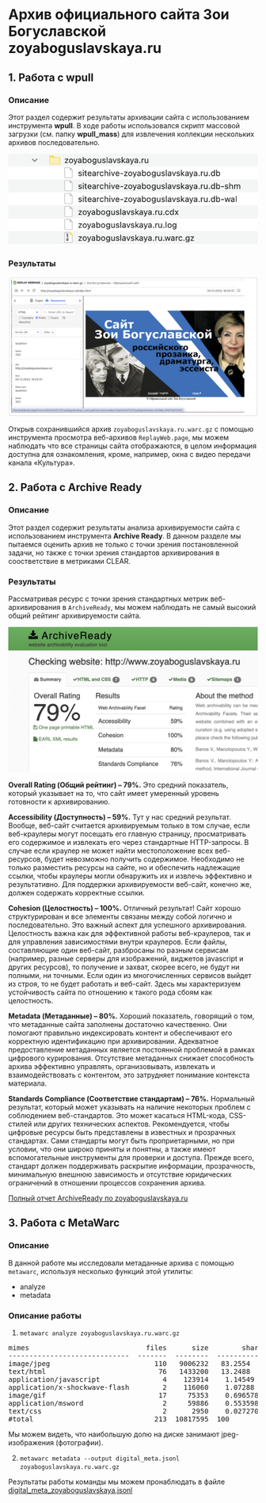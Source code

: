 # Архив официального сайта Зои Богуславской zoyaboguslavskaya.ru

## 1. Работа с wpull

### Описание

Этот раздел содержит результаты архивации сайта с использованием инструмента **wpull**.
В ходе работы использовался скрипт массовой загрузки (см. папку **wpull_mass**) для извлечения коллекции нескольких архивов последовательно. 

[![Результаты загрузки wpull](./zoyaboguslavskaya.ru.png)](./replayzoyaboguslavskaya.ru.png)

### Результаты

[![Результаты загрузки wpull](./replaywebpage_zoyaboguslavskaya.png)](./replaywebpage_zoyaboguslavskaya.png)

Открыв сохранившийся архив `zoyaboguslavskaya.ru.warc.gz` с помощью инструмента просмотра веб-архивов `ReplayWeb.page`, мы можем наблюдать что все страницы сайта отображаются, в целом информация доступна для ознакомления, кроме, например, окна с видео передачи канала «Культура».


## 2. Работа с Archive Ready


### Описание

Этот раздел содержит результаты анализа архивируемости сайта с использованием инструмента **Archive Ready**. В данном разделе мы пытаемся оценить архив не только с точки зрения постановленной задачи, но также с точки зрения стандартов архивирования в соостветствие в метриками CLEAR.

### Результаты

Рассматривая ресурс с точки зрения стандартных метрик веб-архивирования в `ArchiveReady`, мы можем наблюдать не самый высокий общий рейтинг архивируемости сайта.

[![Результаты анализа CLEAR](./AR_zoyaboguslavskaya.ru.png)](./AR_zoyaboguslavskaya.ru.png)

**Overall Rating (Общий рейтинг) – 79%.** Это средний показатель, который указывает на то, что сайт имеет умеренный уровень готовности к архивированию.

**Accessibility (Доступность) – 59%.** Тут у нас средний результат. Вообще, веб-сайт считается архивируемым только в том случае, если веб-краулеры могут посещать его главную страницу, просматривать его содержимое и извлекать его через стандартные HTTP-запросы. В случае если краулер не может найти местоположение всех веб-ресурсов, будет невозможно получить содержимое. Необходимо не только разместить ресурсы на сайте, но и обеспечить надлежащие ссылки, чтобы краулеры могли обнаружить их и извлечь эффективно и результативно. Для поддержки архивируемости веб-сайт, конечно же, должен содержать корректные ссылки.

**Cohesion (Целостность) – 100%.** Отличный результат! Сайт хорошо структурирован и все элементы связаны между собой логично и последовательно. Это важный аспект для успешного архивирования. Целостность важна как для эффективной работы веб-краулеров, так и для управления зависимостями внутри краулеров. Если файлы, составляющие один веб-сайт, разбросаны по разным сервисам (например, разные серверы для изображений, виджетов javascript и других ресурсов), то получение и захват, скорее всего, не будут ни полными, ни точными. Если один из многочисленных сервисов выйдет из строя, то не будет работать и веб-сайт. Здесь мы характеризуем устойчивость сайта по отношению к такого рода сбоям как целостность.

**Metadata (Метаданные) – 80%.** Хороший показатель, говорящий о том, что метаданные сайта заполнены достаточно качественно. Они помогают правильно индексировать контент и обеспечивают его корректную идентификацию при архивировании. Адекватное предоставление метаданных является постоянной проблемой в рамках цифрового курирования. Отсутствие метаданных снижает способность архива эффективно управлять, организовывать, извлекать и взаимодействовать с контентом, это затрудняет понимание контекста материала.

**Standards Compliance (Соответствие стандартам) – 76%.** Нормальный результат, который может указывать на наличие некоторых проблем с соблюдением веб-стандартов. Это может касаться HTML-кода, CSS-стилей или других технических аспектов. Рекомендуется, чтобы цифровые ресурсы быть представлены в известных и прозрачных стандартах. Сами стандарты могут быть проприетарными, но при условии, что они широко приняты и понятны, а также имеют вспомогательные инструменты для проверки и доступа. Прежде всего, стандарт должен поддерживать раскрытие информации, прозрачность, минимальную внешнюю зависимость и отсутствие юридических ограничений в отношении процессов сохранения архива.


[Полный отчет ArchiveReady по zoyaboguslavskaya.ru](./AR_zoyaboguslavskaya.ru)


## 3. Работа с MetaWarc

### Описание


В данной работе мы исследовали метаданные архива с помощью `metawarc`, используя несколько функций этой утилиты:
- analyze
- metadata


### Описание работы

1. `metawarc analyze zoyaboguslavskaya.ru.warc.gz`
<pre>
mimes                            files      size        share
-----------------------------  -------  --------  -----------
image/jpeg                         110   9006232   83.2554
text/html                           76   1433200   13.2488
application/javascript               4    123914    1.14549
application/x-shockwave-flash        2    116060    1.07288
image/gif                           17     75353    0.696578
application/msword                   2     59886    0.553598
text/css                             2      2950    0.0272704
#total                             213  10817595  100
</pre>

Мы можем видеть, что наибольшую долю на диске занимают jpeg-изображения (фотографии). 

2. `metawarc metadata --output digital_meta.jsonl zoyaboguslavskaya.ru.warc.gz`


Результаты работы команды мы можем пронаблюдать в файле [digital_meta_zoyaboguslavskaya.jsonl](./digital_meta_zoyaboguslavskaya.jsonl)

